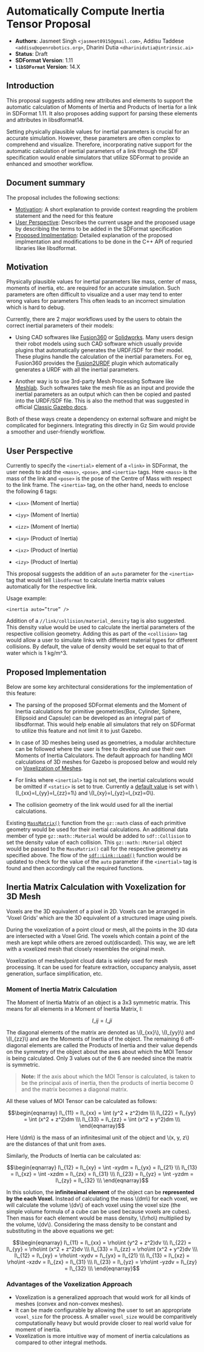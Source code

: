 <script src='https://cdnjs.cloudflare.com/ajax/libs/mathjax/2.7.5/MathJax.js?config=TeX-MML-AM_CHTML' async></script>

# Automatically Compute Inertia Tensor Proposal

* **Authors**:
Jasmeet Singh `<jasmeet0915@gmail.com>`, Addisu Taddese `<addisu@openrobotics.org>`, Dharini Dutia `<dharinidutia@intrinsic.ai>`
* **Status**: Draft
* **SDFormat Version**: 1.11
* **`libSDFormat` Version**: 14.X 

## Introduction

This proposal suggests adding new attributes and elements to support the automatic calculation of Moments of Inertia and Products of Inertia for a link in SDFormat 1.11. It also proposes adding support for parsing these elements and attributes in libsdformat14.

Setting physically plausible values for inertial parameters is crucial for an accurate simulation. However, these parameters are often complex to comprehend and visualize. Therefore, incorporating native support for the automatic calculation of inertial parameters of a link through the SDF specification would enable simulators that utilize SDFormat to provide an enhanced and smoother workflow.

## Document summary

The proposal includes the following sections:

* [Motivation](#motivation): A short explanation to provide context reagrding the problem statement and the need for this feature
* [User Perspective](#user-perspective): Describes the current usage and the proposed usage by describing the terms to be added in the SDFormat specification
* [Proposed Implmentation](#proposed-implementation): Detailed explanation of the proposed implmentation and modifications to be done in the C++ API of requried libraries like libsdformat. 

## Motivation

Physically plausible values for inertial parameters like mass, center of mass, moments of inertia, etc. are required for an accurate simulation. Such parameters are often difficult to visualize and a user may tend to enter wrong values for parameters This often leads to an incorrect simulation which is hard to debug.

Currently, there are 2 major workflows used by the users to obtain the correct inertial parameters of their models:

 * Using CAD softwares like [Fusion360](https://www.autodesk.in/products/fusion-360/overview?term=1-YEAR&tab=subscription) or [Solidworks](https://www.solidworks.com/). Many users design their robot models using such CAD software which usually provide plugins that automatically generates the URDF/SDF for their model. These plugins handle the calculation of the inertial parameters. For eg, Fusion360 provides the [Fusion2URDF](https://github.com/syuntoku14/fusion2urdf) plugin which automatically generates a URDF with all the inertial parameters.

 * Another way is to use 3rd-party Mesh Processing Software like [Meshlab](https://www.meshlab.net/). Such softwares take the mesh file as an input and provide the inertial parameters as an output which can then be copied and pasted into the URDF/SDF file. This is also the method that was suggested in official [Classic Gazebo docs](https://classic.gazebosim.org/tutorials?cat=build_robot&tut=inertia).

Both of these ways create a dependency on external software and might be complicated for beginners. Integrating this directly in Gz Sim would provide a smoother and user-friendly workflow.

## User Perspective

Currently to specify the `<inertial>` element of a `<link>` in SDFormat, the user needs to add the `<mass>`, `<pose>`, and `<inertia>` tags. Here `<mass>` is the mass of the link and `<pose>` is the pose of the Centre of Mass with respect to the link frame. The `<inertia>` tag, on the other hand, needs to enclose the following 6 tags:

 * `<ixx>` (Moment of Inertia)

 * `<iyy>` (Moment of Inertia)

 * `<izz>` (Moment of Inertia)

 * `<ixy>` (Product of Inertia)
 
 * `<ixz>` (Product of Inertia)
 
 * `<izy>` (Product of Inertia)

This proposal suggests the addition of an `auto` parameter for the `<inertia>` tag that would tell `libsdformat` to calculate Inertia matrix values automatically for the respective link. 

Usage example:    
```
<inertia auto=”true” />
```

Addition of a `//link/collision/material_density` tag is also suggested. This density value would be used to calculate the inertial parameters of the respective collision geometry. Adding this as part of the `<collision>` tag would allow a user to simulate links with different material types for different collisions. By default, the value of density would be set equal to that of water which is 1 kg/m^3.  

## Proposed Implementation
Below are some key architectural considerations for the implementation of this feature:

 *  The parsing of the proposed SDFormat elements and the Moment of Inertia calculations for primitive geometries(Box, Cylinder, Sphere, Ellipsoid and Capsule) can be developed as an integral part of libsdformat. This would help enable all simulators that rely on SDFormat to utilize this feature and not limit it to just Gazebo.

 * In case of 3D meshes being used as geometries, a modular architecture can be followed where the user is free to develop and use their own Moments of Inertia Calculators. The default approach for handling MOI calculations of 3D meshes for Gazebo is proposed below and would rely on [Voxelization of Meshes](#inertia-matrix-calculation-with-voxelization-for-3d-mesh).

 * For links where `<inertial>` tag is not set, the inertial calculations would be omitted if `<static>` is set to true. Currently a [default value](https://github.com/gazebosim/sdformat/blob/4530dba5e83b5ee7868156d3040e7554f93b19a6/src/Link.cc#L164) is set with \\(I\_{xx}=I\_{yy}=I\_{zz}=1\\) and \\(I\_{xy}=I\_{yz}=I\_{xz}=0\\).

 * The collision geometry of the link would used for all the inertial calculations.

Existing [`MassMatrix()`](https://github.com/gazebosim/gz-math/blob/2dd5ab6f9e0b7b3220723c5fa5f4f763746c0851/include/gz/math/detail/Capsule.hh#L100) function from the `gz::math` class of each primitive geometry would be used for their inertial calculations. 
An additional data member of type `gz::math::Material` would be added to `sdf::Collision` to set the density value of each collision. This `gz::math::Material` object would be passed to the `MassMatrix()` call for the respective geometry as specified above.
The flow of the [`sdf::Link::Load()`](https://github.com/gazebosim/sdformat/blob/4530dba5e83b5ee7868156d3040e7554f93b19a6/src/Link.cc#L170) function would be updated to check for the value of the `auto` parameter if the `<inertial>` tag is found and then accordingly call the required functions.

## Inertia Matrix Calculation with Voxelization for 3D Mesh

Voxels are the 3D equivalent of a pixel in 2D. Voxels can be arranged in ‘Voxel Grids’ which are the 3D equivalent of a structured image using pixels. 

During the voxelization of a point cloud or mesh, all the points in the 3D data are intersected with a Voxel Grid. The voxels which contain a point of the mesh are kept while others are zeroed out(discarded). This way, we are left with a voxelized mesh that closely resembles the original mesh.

Voxelization of meshes/point cloud data is widely used for mesh processing. It can be used for feature extraction, occupancy analysis, asset generation, surface simplification, etc. 

### Moment of Inertia Matrix Calculation

The Moment of Inertia Matrix of an object is a 3x3 symmetric matrix. This means for all elements in a Moment of Inertia Matrix, I:

$$ I\_{ij} = I\_{ji} $$

The diagonal elements of the matrix are denoted as \\(I\_{xx}\\), \\(I\_{yy}\\) and \\(I\_{zz}\\) and are the Moments of Inertia of the object. The remaining 6 off-diagonal elements are called the Products of Inertia and their value depends on the symmetry of the object about the axes about which the MOI Tensor is being calculated. Only 3 values out of the 6 are needed since the matrix is symmetric. 

>**Note:** If the axis about which the MOI Tensor is calculated, is taken to be the principal axis of inertia, then the products of inertia become 0 and the matrix becomes a diagonal matrix.

All these values of MOI Tensor can be calculated as follows:

$$\begin{eqnarray} 
 I\_{11} = I\_{xx} = \int (y^2 + z^2)dm \\\
 I\_{22} = I\_{yy} = \int (x^2 + z^2)dm \\\
 I\_{33} = I\_{zz} = \int (x^2 + y^2)dm \\\
\end{eqnarray}$$

Here \\(dm\\) is the mass of an infinitesimal unit of the object and \\(x, y, z\\) are the distances of that unit from axes. 

Similarly, the Products of Inertia can be calculated as:

$$\begin{eqnarray}
 I\_{12}  = I\_{xy} = \int -xydm = I\_{yx} = I\_{21} \\\
 I\_{13}  = I\_{xz} = \int -xzdm = I\_{zx} = I\_{31} \\\
 I\_{23}  = I\_{yz} = \int -yzdm = I\_{zy} = I\_{32} \\\
\end{eqnarray}$$

In this solution, the **infinitesimal element** of the object can be **represented by the each Voxel.** Instead of calculating the mass \\(dm\\) for each voxel, we will calculate the volume \\(dv\\) of each voxel using the voxel size (the simple volume formula of a cube can be used because voxels are cubes). Then mass for each element would be mass density, \\(\rho\\) multiplied by the volume, \\(dv\\). Considering the mass density to be constant and substituting in the above equations we get:

$$\begin{eqnarray}
I\_{11} = I\_{xx} = \rho\int (y^2 + z^2)dv \\\
I\_{22} = I\_{yy} = \rho\int (x^2 + z^2)dv \\\
I\_{33} = I\_{zz} = \rho\int (x^2 + y^2)dv \\\
I\_{12}  = I\_{xy} = \rho\int -xydv = I\_{yx} = I\_{21} \\\
I\_{13}  = I\_{xz} = \rho\int -xzdv = I\_{zx} = I\_{31} \\\
I\_{23}  = I\_{yz} = \rho\int -yzdv = I\_{zy} = I\_{32} \\\
\end{eqnarray}$$

### Advantages of the Voxelization Approach
 * Voxelization is a generalized approach that would work for all kinds of meshes (convex and non-convex meshes).
 * It can be made configurable by allowing the user to set an appropriate `voxel_size` for the process. A smaller `voxel_size` would be comparitively computationally heavy but would provide closer to real world value for moment of inertia.
 * Voxelization is more intuitive way of moment of inertia calculations as compared to other integral methods. 
